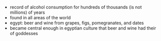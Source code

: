 - record of alcohol consumption for hundreds of thousands (is not millions) of years
- found in all areas of the world
- egypt: beer and wine from grapes, figs, pomegranates, and dates
- became central enough in egyptian culture that beer and wine had their of goddesses
